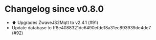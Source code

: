 # Changelog since v0.8.0
- ⬆️ Upgrades ZwaveJS2Mqtt to v2.4.1 (#91) 
- Update database to ff8e4088321dc6490efde18a31ec893939de4de7 (#92) 
